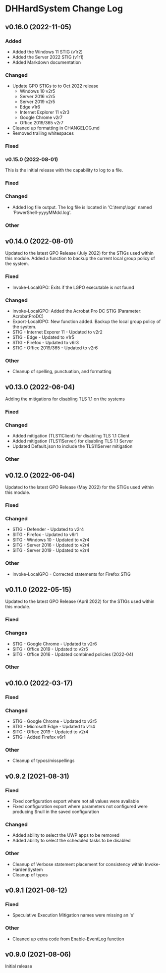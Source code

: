 # DHHardSystem Change Log
## v0.16.0 (2022-11-05)
### Added
* Added the Windows 11 STIG (v1r2)
* Added the Server 2022 STIG (v1r1)
* Added Markdown documentation
### Changed
* Update GPO STIGs to to Oct 2022 release
    * Windows 10 v2r5
    * Server 2016 v2r5
    * Server 2019 v2r5
    * Edge v1r6
    * Internet Explorer 11 v2r3
    * Google Chrome v2r7
    * Office 2019/365 v2r7
* Cleaned up formatting in CHANGELOG.md
* Removed trailing whitespaces
### Fixed

### v0.15.0 (2022-08-01)
This is the initial release with the capability to log to a file.

### Fixed

### Changed
* Added log file output. The log file is located in 'C:\temp\logs' named 'PowerShell-yyyyMMdd.log'.

### Other

## v0.14.0 (2022-08-01)
Updated to the latest GPO Release (July 2022) for the STIGs used within this module. Added a function to backup the current local group policy of the system.

### Fixed
* Invoke-LocalGPO: Exits if the LGPO executable is not found
### Changed
* Invoke-LocalGPO: Added the Acrobat Pro DC STIG (Parameter: AcrobatProDC)
* Export-LocalGPO: New function added. Backup the local group policy of the system.
* STIG - Internet Exporer 11 - Updated to v2r2
* STIG - Edge - Updated to v1r5
* STIG - Firefox - Updated to v6r3
* STIG - Office 2019/365 - Updated to v2r6

### Other
* Cleanup of spelling, punctuation, and formatting

## v0.13.0 (2022-06-04)
Adding the mitigations for disabling TLS 1.1 on the systems

### Fixed

### Changed
* Added mitigation (TLS11Client) for disabling TLS 1.1 Client
* Added mitigation (TLS11Server) for disabling TLS 1.1 Server
* Updated Default.json to include the TLS11Server mitigation

### Other

## v0.12.0 (2022-06-04)
Updated to the latest GPO Release (May 2022) for the STIGs used within this module.

### Fixed

### Changed
* STIG - Defender - Updated to v2r4
* SITG - Firefox - Updated to v6r1
* SITG - Windows 10 - Updated to v2r4
* SITG - Server 2016 - Updated to v2r4
* SITG - Server 2019 - Updated to v2r4
### Other
- Invoke-LocalGPO - Corrected statements for Firefox STIG
## v0.11.0 (2022-05-15)
Updated to the latest GPO Release (April 2022) for the STIGs used within this module.

### Fixed
### Changes
* STIG - Google Chrome - Updated to v2r6
* SITG - Office 2019 - Updated to v2r5
* SITG - Office 2016 - Updated combined policies (2022-04)
### Other
## v0.10.0 (2022-03-17)
### Fixed

### Changed
* STIG - Google Chrome - Updated to v2r5
* STIG - Microsoft Edge - Updated to v1r4
* SITG - Office 2019 - Updated to v2r4
* STIG - Added Firefox v6r1

### Other
* Cleanup of typos/misspellings
## v0.9.2 (2021-08-31)
### Fixed
* Fixed configuration export where not all values were available
* Fixed configuration export where parameters not configured were producing $null in the saved configuration

### Changed
* Added ability to select the UWP apps to be removed
* Added ability to select the scheduled tasks to be disabled

### Other
* Cleanup of Verbose statement placement for consistency within Invoke-HardenSystem
* Cleanup of typos

## v0.9.1 (2021-08-12)
### Fixed
* Speculative Execution Mitigation names were missing an 's'

### Other
* Cleaned up extra code from Enable-EventLog function


## v0.9.0 (2021-08-06)
Initial release